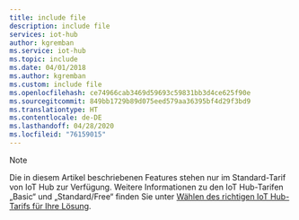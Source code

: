 ```yaml
---
title: include file
description: include file
services: iot-hub
author: kgremban
ms.service: iot-hub
ms.topic: include
ms.date: 04/01/2018
ms.author: kgremban
ms.custom: include file
ms.openlocfilehash: ce74966cab3469d59693c59831bb3d4ce625f90e
ms.sourcegitcommit: 849bb1729b89d075eed579aa36395bf4d29f3bd9
ms.translationtype: HT
ms.contentlocale: de-DE
ms.lasthandoff: 04/28/2020
ms.locfileid: "76159015"
---
```

>[!NOTE]
>Die in diesem Artikel beschriebenen Features stehen nur im Standard-Tarif von IoT Hub zur Verfügung. Weitere Informationen zu den IoT Hub-Tarifen „Basic“ und „Standard/Free“ finden Sie unter [Wählen des richtigen IoT Hub-Tarifs für Ihre Lösung](../articles/iot-hub/iot-hub-scaling.md).
